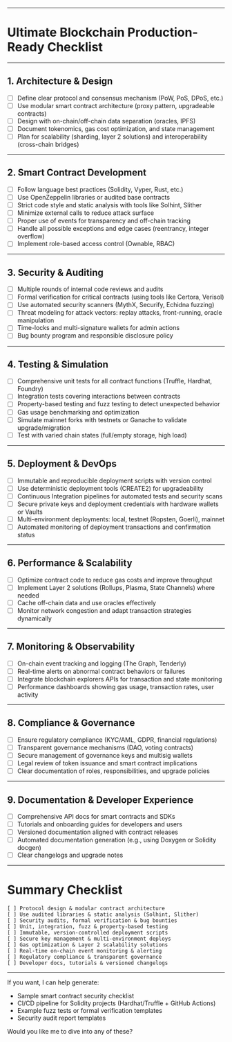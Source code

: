 
---

# Ultimate Blockchain Production-Ready Checklist

---

## 1. Architecture & Design

* [ ] Define clear protocol and consensus mechanism (PoW, PoS, DPoS, etc.)
* [ ] Use modular smart contract architecture (proxy pattern, upgradeable contracts)
* [ ] Design with on-chain/off-chain data separation (oracles, IPFS)
* [ ] Document tokenomics, gas cost optimization, and state management
* [ ] Plan for scalability (sharding, layer 2 solutions) and interoperability (cross-chain bridges)

---

## 2. Smart Contract Development

* [ ] Follow language best practices (Solidity, Vyper, Rust, etc.)
* [ ] Use OpenZeppelin libraries or audited base contracts
* [ ] Strict code style and static analysis with tools like Solhint, Slither
* [ ] Minimize external calls to reduce attack surface
* [ ] Proper use of events for transparency and off-chain tracking
* [ ] Handle all possible exceptions and edge cases (reentrancy, integer overflow)
* [ ] Implement role-based access control (Ownable, RBAC)

---

## 3. Security & Auditing

* [ ] Multiple rounds of internal code reviews and audits
* [ ] Formal verification for critical contracts (using tools like Certora, Verisol)
* [ ] Use automated security scanners (MythX, Securify, Echidna fuzzing)
* [ ] Threat modeling for attack vectors: replay attacks, front-running, oracle manipulation
* [ ] Time-locks and multi-signature wallets for admin actions
* [ ] Bug bounty program and responsible disclosure policy

---

## 4. Testing & Simulation

* [ ] Comprehensive unit tests for all contract functions (Truffle, Hardhat, Foundry)
* [ ] Integration tests covering interactions between contracts
* [ ] Property-based testing and fuzz testing to detect unexpected behavior
* [ ] Gas usage benchmarking and optimization
* [ ] Simulate mainnet forks with testnets or Ganache to validate upgrade/migration
* [ ] Test with varied chain states (full/empty storage, high load)

---

## 5. Deployment & DevOps

* [ ] Immutable and reproducible deployment scripts with version control
* [ ] Use deterministic deployment tools (CREATE2) for upgradeability
* [ ] Continuous Integration pipelines for automated tests and security scans
* [ ] Secure private keys and deployment credentials with hardware wallets or Vaults
* [ ] Multi-environment deployments: local, testnet (Ropsten, Goerli), mainnet
* [ ] Automated monitoring of deployment transactions and confirmation status

---

## 6. Performance & Scalability

* [ ] Optimize contract code to reduce gas costs and improve throughput
* [ ] Implement Layer 2 solutions (Rollups, Plasma, State Channels) where needed
* [ ] Cache off-chain data and use oracles effectively
* [ ] Monitor network congestion and adapt transaction strategies dynamically

---

## 7. Monitoring & Observability

* [ ] On-chain event tracking and logging (The Graph, Tenderly)
* [ ] Real-time alerts on abnormal contract behaviors or failures
* [ ] Integrate blockchain explorers APIs for transaction and state monitoring
* [ ] Performance dashboards showing gas usage, transaction rates, user activity

---

## 8. Compliance & Governance

* [ ] Ensure regulatory compliance (KYC/AML, GDPR, financial regulations)
* [ ] Transparent governance mechanisms (DAO, voting contracts)
* [ ] Secure management of governance keys and multisig wallets
* [ ] Legal review of token issuance and smart contract implications
* [ ] Clear documentation of roles, responsibilities, and upgrade policies

---

## 9. Documentation & Developer Experience

* [ ] Comprehensive API docs for smart contracts and SDKs
* [ ] Tutorials and onboarding guides for developers and users
* [ ] Versioned documentation aligned with contract releases
* [ ] Automated documentation generation (e.g., using Doxygen or Solidity docgen)
* [ ] Clear changelogs and upgrade notes

---

# Summary Checklist

```text
[ ] Protocol design & modular contract architecture  
[ ] Use audited libraries & static analysis (Solhint, Slither)  
[ ] Security audits, formal verification & bug bounties  
[ ] Unit, integration, fuzz & property-based testing  
[ ] Immutable, version-controlled deployment scripts  
[ ] Secure key management & multi-environment deploys  
[ ] Gas optimization & Layer 2 scalability solutions  
[ ] Real-time on-chain event monitoring & alerting  
[ ] Regulatory compliance & transparent governance  
[ ] Developer docs, tutorials & versioned changelogs  
```

---

If you want, I can help generate:

* Sample smart contract security checklist
* CI/CD pipeline for Solidity projects (Hardhat/Truffle + GitHub Actions)
* Example fuzz tests or formal verification templates
* Security audit report templates

Would you like me to dive into any of these?
